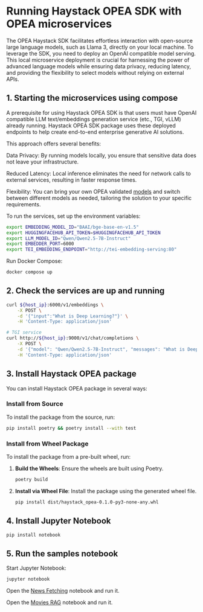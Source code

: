 ﻿# Running Haystack OPEA SDK with OPEA microservices

The OPEA Haystack SDK facilitates effortless interaction with open-source large language models, such as Llama 3, directly on your local machine. To leverage the SDK, you need to deploy an OpenAI compatible model serving.
This local microservice deployment is crucial for harnessing the power of advanced language models while ensuring data privacy, reducing latency, and providing the flexibility to select models without relying on external APIs.

## 1. Starting the microservices using compose

A prerequisite for using Haystack OPEA SDK is that users must have OpenAI compatible LLM text/embeddings generation service (etc., TGI, vLLM) already running. Haystack OPEA SDK package uses these deployed endpoints to help create end-to-end enterprise generative AI solutions.

This approach offers several benefits:

Data Privacy: By running models locally, you ensure that sensitive data does not leave your infrastructure.

Reduced Latency: Local inference eliminates the need for network calls to external services, resulting in faster response times.

Flexibility: You can bring your own OPEA validated [models](https://github.com/opea-project/GenAIComps/blob/main/comps/llms/src/text-generation/README.md#validated-llm-models) and switch between different models as needed, tailoring the solution to your specific requirements.

To run the services, set up the environment variables:

```bash
export EMBEDDING_MODEL_ID="BAAI/bge-base-en-v1.5"
export HUGGINGFACEHUB_API_TOKEN=$HUGGINGFACEHUB_API_TOKEN
export LLM_MODEL_ID="Qwen/Qwen2.5-7B-Instruct"
export EMBEDDER_PORT=6000
export TEI_EMBEDDING_ENDPOINT="http://tei-embedding-serving:80"
```

Run Docker Compose:

```bash
docker compose up
```

## 2. Check the services are up and running

```bash
curl ${host_ip}:6000/v1/embeddings \
    -X POST \
    -d '{"input":"What is Deep Learning?"}' \
    -H 'Content-Type: application/json'
```

```bash
# TGI service
curl http://${host_ip}:9000/v1/chat/completions \
    -X POST \
    -d '{"model": "Qwen/Qwen2.5-7B-Instruct", "messages": "What is Deep Learning?", "max_tokens":50}' \
    -H 'Content-Type: application/json'
```

## 3. Install Haystack OPEA package

You can install Haystack OPEA package in several ways:

### Install from Source

To install the package from the source, run:

```bash
pip install poetry && poetry install --with test
```

### Install from Wheel Package

To install the package from a pre-built wheel, run:

1. **Build the Wheels**: Ensure the wheels are built using Poetry.

   ```bash
   poetry build
   ```

2. **Install via Wheel File**: Install the package using the generated wheel file.

   ```bash
   pip install dist/haystack_opea-0.1.0-py3-none-any.whl
   ```

## 4. Install Jupyter Notebook

```bash
pip install notebook
```

## 5. Run the samples notebook

Start Jupyter Notebook:

```bash
jupyter notebook
```

Open the [News Fetching](./news-fetching.ipynb) notebook and run it.

Open the [Movies RAG](./movies-RAG.ipynb) notebook and run it.
